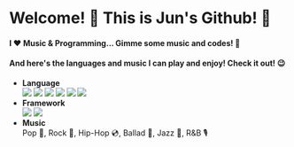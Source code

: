 # Welcome! 👋  This is Jun's Github! 🎉
#### I ❤ Music & Programming... Gimme some music and codes! 🤩
#### And here's the languages and music I can play and enjoy! Check it out! 😉


- **Language** 
  <br>
  <img src="https://img.shields.io/badge/Python-3776AB?style=flat-square&logo=Python&logoColor=white"/> <img src="https://img.shields.io/badge/C-A8B9CC?style=flat-square&logo=C&logoColor=black"/> <img src="https://img.shields.io/badge/C++-00599C?style=flat-square&logo=C%2B%2B&logoColor=white"/> <img src="https://img.shields.io/badge/Java-007396?style=flat-square&logo=Java&logoColor=white"/> <img src="https://img.shields.io/badge/JavaScript-F7DF1E?style=flat-square&logo=JavaScript&logoColor=black"/> <img src="https://img.shields.io/badge/jQuery-0769AD?style=flat-square&logo=jQuery&logoColor=white"/>
  <br>
- **Framework**
  <br>
  <img src="https://img.shields.io/badge/Djago-092E20?style=flat-square&logo=Djago&logoColor=white"/> <img src="https://img.shields.io/badge/Bootstrap-7952B3?style=flat-square&logo=Bootstrap&logoColor=white"/>
  <br>
- **Music**
  <br>
  Pop 🎵, Rock 🎸, Hip-Hop 💿, Ballad 🎹, Jazz 🎺, R&B 🎙
  <br>
